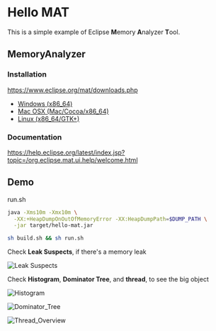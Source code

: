 # Hello MAT

This is a simple example of Eclipse **M**emory **A**nalyzer **T**ool. 

## MemoryAnalyzer

### Installation

<https://www.eclipse.org/mat/downloads.php>

- [Windows (x86_64)](https://www.eclipse.org/downloads/download.php?file=/mat/1.15.0/rcp/MemoryAnalyzer-1.15.0.20231206-win32.win32.x86_64.zip)
- [Mac OSX (Mac/Cocoa/x86_64)](https://www.eclipse.org/downloads/download.php?file=/mat/1.15.0/rcp/MemoryAnalyzer-1.15.0.20231206-macosx.cocoa.x86_64.dmg)
- [Linux (x86_64/GTK+)](https://www.eclipse.org/downloads/download.php?file=/mat/1.15.0/rcp/MemoryAnalyzer-1.15.0.20231206-linux.gtk.x86_64.zip)

### Documentation

https://help.eclipse.org/latest/index.jsp?topic=/org.eclipse.mat.ui.help/welcome.html

## Demo

run.sh

```sh
java -Xms10m -Xmx10m \
  -XX:+HeapDumpOnOutOfMemoryError -XX:HeapDumpPath=$DUMP_PATH \
  -jar target/hello-mat.jar
```

```sh
sh build.sh && sh run.sh
```

Check **Leak Suspects**, if there's a memory leak

![Leak Suspects](images/leak-suspects.png)

Check **Histogram**, **Dominator Tree**, and **thread**, to see the big object

![Histogram](images/histogram.png)

![Dominator_Tree](images/dominator-tree.png)

![Thread_Overview](images/thread-overview.png)


